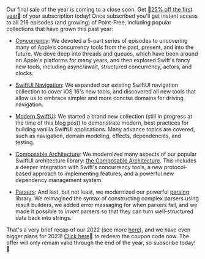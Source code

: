 Our final sale of the year is coming to a close soon. Get 🎁[25% off the first
year][eoy-discount]🎁 of your subscription today! Once subscribed you'll get instant access
to all 218 episodes (and growing) of Point-Free, including popular collections that have
grown this past year:

  - [Concurrency][concurrency-collection]: We devoted a 5-part series of episodes to
    uncovering many of Apple’s concurrency tools from the past, present, and into the future.
    We dove deep into threads and queues, which have been around on Apple's platforms for many
    years, and then explored Swift's fancy new tools, including async/await, structured
    concurrency, actors, and clocks.
  
  - [SwiftUI Navigation][swiftui-nav-collection]: We expanded our existing SwiftUI navigation
    collection to cover iOS 16's new tools, and discovered all new tools that allow us to
    embrace simpler and more concise domains for driving navigation.
  
  - [Modern SwiftUI][modern-swiftui-collection]: We started a brand new collection (still
    in progress at the time of this blog post) to demonstrate modern, best practices for
    building vanilla SwiftUI applications. Many advance topics are covered, such as navigation,
    domain modeling, effects, dependencies, and testing.
  
  - [Composable Architecture][tca-collection]: We modernized many aspects of our popular
    SwiftUI architecture library: [the Composable Architecture][tca-gh]. This includes a deeper
    integration with Swift's concurrency tools, a new protocol-based approach to implementing
    features, and a powerful new dependency management system.
  
  - [Parsers][parsers-collection]: And last, but not least, we modernized our powerful
    [parsing][parsing-gh] library. We reimagined the syntax of constructing complex parsers
    using result builders, we added error messaging for when parsers fail, and we made it
    possible to _invert_ parsers so that they can turn well-structured data back into strings.

That's a very brief recap of our 2022 (see more [here][eoy-2022]), and we have even bigger
plans for 2023! [Click here][eoy-discount]🎁 to redeem the coupon code now. The offer will
only remain valid through the end of the year, so subscribe today! 🥳

[eoy-discount]: /discounts/eoy-2022
[swiftui-nav-collection]: /collections/swiftui/navigation
[modern-swiftui-collection]: /collections/swiftui/modern-swiftui
[parsers-collection]: /collections/parsing
[tca-collection]: /collections/composable-architecture
[concurrency-collection]: /collections/concurrency
[tca-gh]: http://github.com/pointfreeco/swift-composable-architecture
[parsing-gh]: http://github.com/pointfreeco/swift-parsing
[eoy-2022]: /blog/posts/88-2022-year-in-review
